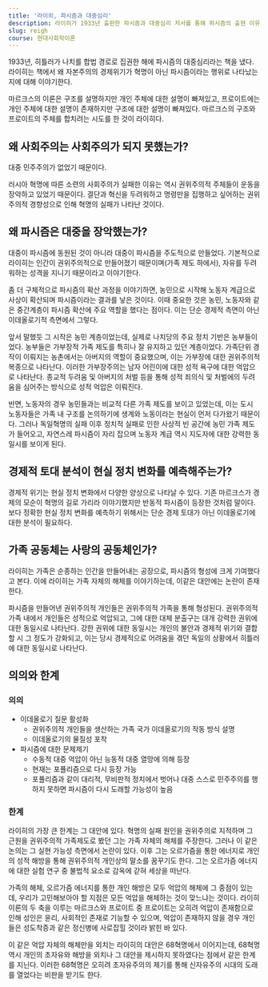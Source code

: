 ```yaml
---
title: '라이히, 파시즘과 대중심리'
description: 라이히가 1933년 출판한 파시즘과 대중심리 저서를 통해 파시즘의 출현 이유를 이데올로기적으로 파악해보자.
slug: reigh
course: 현대사회학이론
---
```


1933년, 히틀러가 나치를 합법 경로로 집권한 해에 파시즘의 대중심리라는 책을 냈다. 라이히는 책에서 왜 자본주의의 경제위기가 혁명이 아닌 파시즘이라는 행위로 나타났는지에 대해 이야기한다. 

마르크스의 이론은 구조를 설명하지만 개인 주체에 대한 설명이 빠져있고, 프로이트에는 개인 주체에 대한 설명이 존재하지만 구조에 대한 설명이 빠져있다. 마르크스의 구조와 프로이트의 주체를 합치려는 시도를 한 것이 라이히다.
## 왜 사회주의는 사회주의가 되지 못했는가?
대중 민주주의가 없었기 때문이다.

러시아 혁명에 따른 소련의 사회주의가 실패한 이유는 역시 권위주의적 주체들이 운동을 장악하고 있었기 때문이다. 결단과 혁신을 두려워하고 명령만을 집행하고 싶어하는 권위주의적 경향성으로 인해 혁명의 실패가 나타난 것이다.
## 왜 파시즘은 대중을 장악했는가?
대중이 파시즘에 동원된 것이 아니라 대중이 파시즘을 주도적으로 만들었다.
기본적으로 라이히는 인간이 권위주의적으로 만들어졌기 때문이며(가족 제도 하에서), 자유를 두려워하는 성격을 지니기 때문이라고 이야기한다.

좀 더 구체적으로 파시즘의 확산 과정을 이야기하면, 농민으로 시작해 노동자 계급으로 사상이 확산되며 파시즘이라는 결과를 낳은 것이다. 이때 중요한 것은 농민, 노동자와 같은 중간계층이 파시즘 확산에 주요 역할을 했다는 점이다. 이는 단순 경제적 측면이 아닌 이데올로기적 측면에서 그렇다.

앞서 말했듯 그 시작은 농민 계층이었는데, 실제로 나치당의 주요 정치 기반은 농부들이었다. 농부들은 가부장적 가족 제도를 특히나 잘 유지하고 있던 계층이었다. 가족단위 경작이 이뤄지는 농촌에서는 아버지의 역할이 중요했으며, 이는 가부장에 대한 권위주의적 복종으로 나타난다. 이러한 가부장주의는 남자 어린이에 대한 성적 욕구에 대한 억압으로 나타난다. 종교적 두려움 및 아버지의 처벌 등을 통해 성적 죄의식 및 처벌에의 두려움을 심어주는 방식으로 성적 억압은 이뤄진다.

반면, 노동자의 경우 농민들과는 비교적 다른 가족 제도를 보이고 있었는데, 이는 도시 노동자들은 가족 내 구조를 논의하기에 생계와 노동이라는 현실이 먼저 다가왔기 때문이다. 그러나 독일혁명의 실패 이후 정치적 실패로 인한 사상적 빈 공간에 농민 가족 제도가 들어오고, 자연스레 파시즘이 자리 잡으며 노동자 계급 역시 지도자에 대한 강력한 동일시를 보이게 된다.
## 경제적 토대 분석이 현실 정치 변화를 예측해주는가?
경제적 위기는 현실 정치 변화에서 다양한 양상으로 나타날 수 있다. 기존 마르크스가 경제의 모순이 혁명의 길로 가리라 이야기했지만 반동적 파시즘이 등장한 것처럼 말이다. 보다 정확한 현실 정치 변화를 예측하기 위해서는 단순 경제 토대가 아닌 이데올로기에 대한 분석이 필요하다.
## 가족 공동체는 사랑의 공동체인가?
라이히는 가족은 순종하는 인간을 만들어내는 공장으로, 파시즘의 형성에 크게 기여했다고 본다. 이에 라이히는 가족 자체의 해체를 이야기하는데, 이같은 대안에는 논란이 존재한다.

파시즘을 만들어낸 권위주의적 개인들은 권위주의적 가족을 통해 형성된다. 권위주의적 가족 내에서 개인들은 성적으로 억압되고, 그에 대한 대체 분출구는 대개 강력한 권위에 대한 동일시로 나타난다. 강한 권위에 대한 동일시는 개인의 불안과 경제적 위기와 결합할 시 그 정도가 강화되고, 이는 당시 경제적으로 어려움을 겪던 독일의 상황에서 히틀러에 대한 동일시로 나타난다.
## 의의와 한계
### 의의
- 이데올로기 질문 활성화
	- 권위주의적 개인들을 생산하는 가족 국가 이데올로기의 작동 방식 설명
	- 이데올로기의 물질성 포착
- 파시즘에 대한 문제제기
	- 수동적 대중 억압이 아닌 능동적 대중 열망에 의해 등장
	- 현재는 포퓰리즘으로 다시 등장 가능
	- 포퓰리즘과 같이 대리적, 무비판적 정치에서 벗어나 대중 스스로 민주주의를 행하지 못하면 파시즘이 다시 도래할 가능성이 높음
### 한계
라이히의 가장 큰 한계는 그 대안에 있다. 혁명의 실패 원인을 권위주의로 지적하며 그 근원을 권위주의적 가족제도로 봤던 그는 가족 자체의 해체를 주장한다. 그러나 이 같은 논의는 그 실현 가능성 측면에서 논란이 있다. 이후 그는 오르가즘을 통한 에너지로 개인의 성적 해방을 통해 권위주의적 개인상의 말소를 꿈꾸기도 한다. 그는 오르가즘 에너지에 대한 실험 연구 중 불법적 요소로 감옥에 갇혀 세상을 떠난다.

가족의 해체, 오르가즘 에너지를 통한 개인 해방은 모두 억압의 해체에 그 중점이 있는데, 우리가 고민해보아야 할 지점은 모든 억압을 해체하는 것이 맞느냐는 것이다. 라이히 이론의 두 축을 이루는 마르크스와 프로이트 중 프로이트는 오히려 억압이 존재함으로 인해 성인은 윤리, 사회적인 존재로 기능할 수 있으며, 억압이 존재하지 않을 경우 개인들은 성도착증과 같은 정신병에 사로잡힐 것이라 밝힌 바 있다.

이 같은 억압 자체의 해체만을 외치는 라이히의 대안은 68혁명에서 이어지는데, 68혁명 역시 개인의 초자유와 해방을 외치나 그 대안을 제시하지 못하였다는 점에서 같은 한계를 지닌다. 이러한 68혁명은 오히려 초자유주의의 제기를 통해 신자유주의 시대의 도래를 열었다는 비판을 받기도 한다.
